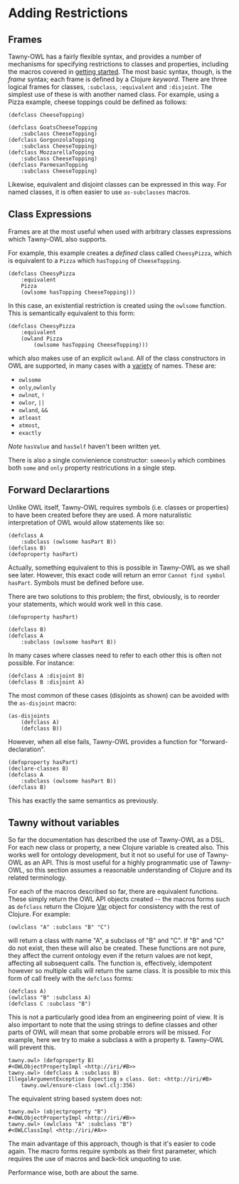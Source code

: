 Adding Restrictions
===================


## Frames

Tawny-OWL has a fairly flexible syntax, and provides a number of mechanisms
for specifying restrictions to classes and properties, including the macros
covered in [getting started](getting-started.md). The most basic syntax,
though, is the *frame* syntax; each frame is defined by a Clojure *keyword*.
There are three logical frames for classes, `:subclass`, `:equivalent` and
`:disjoint`. The simplest use of these is with another named class. For
example, using a Pizza example, cheese toppings could be defined as follows:

    (defclass CheeseTopping)

    (defclass GoatsCheeseTopping
        :subclass CheeseTopping)
    (defclass GorgonzolaTopping
        :subclass CheeseTopping)
    (defclass MozzarellaTopping
        :subclass CheeseTopping)
    (defclass ParmesanTopping
        :subclass CheeseTopping)

Likewise, equivalent and disjoint classes can be expressed in this way.
For named classes, it is often easier to use `as-subclasses` macros.

## Class Expressions

Frames are at the most useful when used with arbitrary classes
expressions which Tawny-OWL also supports.

For example, this example creates a *defined* class called `CheesyPizza`,
which is equivalent to a `Pizza` which `hasTopping` of `CheeseTopping`.

    (defclass CheesyPizza
        :equivalent
        Pizza
        (owlsome hasTopping CheeseTopping)))

In this case, an existential restriction is created using the `owlsome`
function. This is semantically equivalent to this form:

    (defclass CheesyPizza
        :equivalent
        (owland Pizza
            (owlsome hasTopping CheeseTopping)))

which also makes use of an explicit `owland`. All of the class constructors in
OWL are supported, in many cases with a [variety](nameclashes.md) of names.
These are:

- `owlsome`
- `only`,`owlonly`
- `owlnot`, `!`
- `owlor`, `||`
- `owland`, `&&`
- `atleast`
- `atmost`,
- `exactly`

*Note* `hasValue` and `hasSelf` haven't been written yet.

There is also a single convienience constructor: `someonly` which combines
both `some` and `only` property restricutions in a single step.

## Forward Declarartions

Unlike OWL itself, Tawny-OWL requires symbols (i.e. classes or properties) to
have been created before they are used. A more naturalistic interpretation of
OWL would allow statements like so:

    (defclass A
        :subclass (owlsome hasPart B))
    (defclass B)
    (defoproperty hasPart)

Actually, something equivalent to this is possible in Tawny-OWL as we shall
see later. However, this exact code will return an error `Cannot find symbol
hasPart`. Symbols must be defined before use.

There are two solutions to this problem; the first, obviously, is to reorder
your statements, which would work well in this case.

    (defoproperty hasPart)

    (defclass B)
    (defclass A
        :subclass (owlsome hasPart B))

In many cases where classes need to refer to each other this is often not
possible. For instance:

    (defclass A :disjoint B)
    (defclass B :disjoint A)

The most common of these cases (disjoints as shown) can be avoided with the
`as-disjoint` macro:

    (as-disjoints
        (defclass A)
        (defclass B))

However, when all else fails, Tawny-OWL provides a function for
"forward-declaration".

    (defoproperty hasPart)
    (declare-classes B)
    (defclass A
        :subclass (owlsome hasPart B))
    (defclass B)

This has exactly the same semantics as previously.

## Tawny without variables

So far the documentation has described the use of Tawny-OWL as a DSL. For each
new class or property, a new Clojure variable is created also. This works well
for ontology development, but it not so useful for use of Tawny-OWL as an API.
This is most useful for a highly programmatic use of Tawny-OWL, so this
section assumes a reasonable understanding of Clojure and its related
terminology.

For each of the macros described so far, there are equivalent functions. These
simply return the OWL API objects created -- the macros forms such as `defclass`
return the Clojure [Var](http://clojure.org/vars) object for consistency with
the rest of Clojure. For example:

    (owlclass "A" :subclass "B" "C")

will return a class with name "A", a subclass of "B" and "C". If "B" and "C"
do not exist, then these will also be created. These functions are not pure,
they affect the current ontology even if the return values are not kept,
affecting all subsequent calls. The function is, effectively, idempotent
however so multiple calls will return the same class. It is possible to mix
this form of call freely with the `defclass` forms:

    (defclass A)
    (owlclass "B" :subclass A)
    (defclass C :subclass "B")

This is not a particularly good idea from an engineering point of view. It is
also important to note that the using strings to define classes and other
parts of OWL will mean that some probable errors will be missed. For example,
here we try to make a subclass `A` with a property `B`. Tawny-OWL will prevent
this.

    tawny.owl> (defoproperty B)
    #<OWLObjectPropertyImpl <http://iri/#B>>
    tawny.owl> (defclass A :subclass B)
    IllegalArgumentException Expecting a class. Got: <http://iri/#B>
        tawny.owl/ensure-class (owl.clj:356)

The equivalent string based system does not:

    tawny.owl> (objectproperty "B")
    #<OWLObjectPropertyImpl <http://iri/#B>>
    tawny.owl> (owlclass "A" :subclass "B")
    #<OWLClassImpl <http://iri/#A>>

The main advantage of this approach, though is that it's easier to code again.
The macro forms require symbols as their first parameter, which requires the
use of macros and back-tick unquoting to use.

Performance wise, both are about the same.
